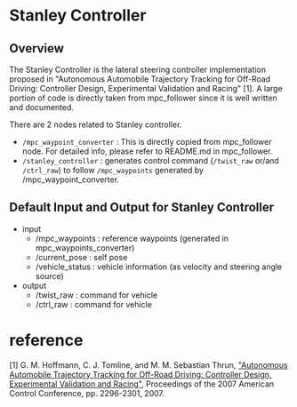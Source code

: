 # Stanley Controller

## Overview
The Stanley Controller is the lateral steering controller implementation proposed in "Autonomous Automobile Trajectory Tracking for Off-Road Driving: Controller Design, Experimental Validation and Racing" [1]. A large portion of code is directly taken from mpc_follower since it is well written and documented. 


There are 2 nodes related to Stanley controller.
 - `/mpc_waypoint_converter` : This is directly copied from mpc_follower node. For detailed info, please refer to README.md in mpc_follower.
 - `/stanley_controller` : generates control command (`/twist_raw` or/and `/ctrl_raw`) to follow `/mpc_waypoints` generated by /mpc_waypoint_converter.


## Default Input and Output for Stanley Controller
- input
    - /mpc_waypoints : reference waypoints (generated in mpc_waypoints_converter)
    - /current_pose : self pose
    - /vehicle_status : vehicle information (as velocity and steering angle source)
- output
    - /twist_raw : command for vehicle
    - /ctrl_raw : command for vehicle


 # reference 

 [1] G. M. Hoffmann, C. J. Tomline, and M. M. Sebastian Thrun, ["Autonomous Automobile Trajectory Tracking for Off-Road Driving: Controller Design, Experimental Validation and Racing"](http://ai.stanford.edu/~gabeh/papers/hoffmann_stanley_control07.pdf), Proceedings of the 2007 American Control Conference, pp. 2296-2301, 2007.